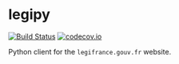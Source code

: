 legipy
======

[![Build Status](https://travis-ci.org/njoyard/legipy.svg?branch=master)](https://travis-ci.org/njoyard/legipy)
[![codecov.io](https://codecov.io/github/njoyard/legipy/coverage.svg?branch=master)](https://codecov.io/github/njoyard/legipy?branch=master)

Python client for the `legifrance.gouv.fr` website.
